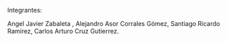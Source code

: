 
Integrantes: 

Angel Javier Zabaleta ,
Alejandro Asor Corrales Gómez,
Santiago Ricardo Ramirez,
Carlos Arturo Cruz Gutierrez.
